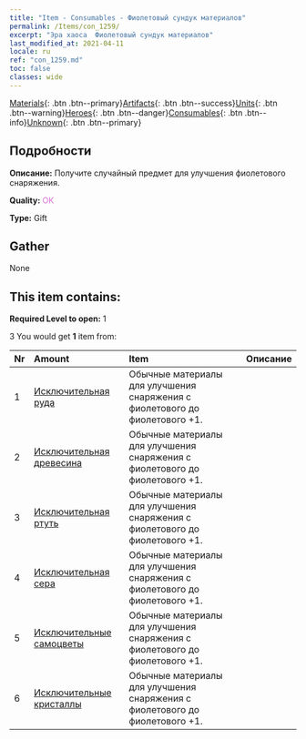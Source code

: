 ```yaml
---
title: "Item - Consumables - Фиолетовый сундук материалов"
permalink: /Items/con_1259/
excerpt: "Эра хаоса  Фиолетовый сундук материалов"
last_modified_at: 2021-04-11
locale: ru
ref: "con_1259.md"
toc: false
classes: wide
---
```

 [Materials](/ru/Items/){: .btn .btn--primary}[Artifacts](/ru/Items/Artifacts/){: .btn .btn--success}[Units](/ru/Items/Units/){: .btn .btn--warning}[Heroes](/ru/Items/Heroes/){: .btn .btn--danger}[Consumables](/ru/Items/Consumables/){: .btn .btn--info}[Unknown](/ru/Items/Unknown/){: .btn .btn--primary}

## Подробности
 **Описание:** Получите случайный предмет для улучшения фиолетового снаряжения.

 **Quality:** <span style="color: #DA70D6">OK</span>

 **Type:** Gift

## Gather

  None

## This item contains:

 **Required Level to open:** 1

 3 You would get **1** item  from:

  | Nr | Amount |     Item    | Описание |
  |:---|:-------|:------------|:-----------:|
  | 1 | [Исключительная руда](/ru/Items/mat_33/) | Обычные материалы для улучшения снаряжения c фиолетового до фиолетового +1. | 
  | 2 | [Исключительная древесина](/ru/Items/mat_34/) | Обычные материалы для улучшения снаряжения c фиолетового до фиолетового +1. | 
  | 3 | [Исключительная ртуть](/ru/Items/mat_35/) | Обычные материалы для улучшения снаряжения c фиолетового до фиолетового +1. | 
  | 4 | [Исключительная сера](/ru/Items/mat_36/) | Обычные материалы для улучшения снаряжения c фиолетового до фиолетового +1. | 
  | 5 | [Исключительные самоцветы](/ru/Items/mat_37/) | Обычные материалы для улучшения снаряжения c фиолетового до фиолетового +1. | 
  | 6 | [Исключительные кристаллы](/ru/Items/mat_38/) | Обычные материалы для улучшения снаряжения c фиолетового до фиолетового +1. | 
